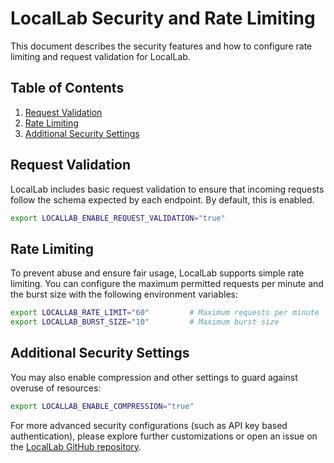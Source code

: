 # LocalLab Security and Rate Limiting

This document describes the security features and how to configure rate limiting and request validation for LocalLab.

## Table of Contents

1. [Request Validation](#request-validation)
2. [Rate Limiting](#rate-limiting)
3. [Additional Security Settings](#additional-security-settings)

## Request Validation

LocalLab includes basic request validation to ensure that incoming requests follow the schema expected by each endpoint. By default, this is enabled.

```bash
export LOCALLAB_ENABLE_REQUEST_VALIDATION="true"
```

## Rate Limiting

To prevent abuse and ensure fair usage, LocalLab supports simple rate limiting. You can configure the maximum permitted requests per minute and the burst size with the following environment variables:

```bash
export LOCALLAB_RATE_LIMIT="60"         # Maximum requests per minute
export LOCALLAB_BURST_SIZE="10"         # Maximum burst size
```

## Additional Security Settings

You may also enable compression and other settings to guard against overuse of resources:

```bash
export LOCALLAB_ENABLE_COMPRESSION="true"
```

For more advanced security configurations (such as API key based authentication), please explore further customizations or open an issue on the [LocalLab GitHub repository](https://github.com/Developer-Utkarsh/LocalLab/issues).

